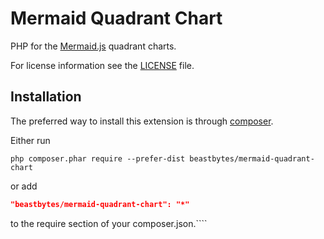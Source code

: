 # Mermaid Quadrant Chart
PHP for the [Mermaid.js](https://mermaid.js.org/) quadrant charts.

For license information see the [LICENSE](LICENSE.md) file.

## Installation

The preferred way to install this extension is through [composer](http://getcomposer.org/download/).

Either run

```
php composer.phar require --prefer-dist beastbytes/mermaid-quadrant-chart
```

or add

```json
"beastbytes/mermaid-quadrant-chart": "*"
```

to the require section of your composer.json.````
